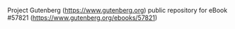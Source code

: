 Project Gutenberg (https://www.gutenberg.org) public repository for
eBook #57821 (https://www.gutenberg.org/ebooks/57821)
